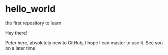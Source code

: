 # hello_world
the first repository to learn

Hey there!

Peter here, absolutely new to GitHub, I hope I can master to use it.
See you on a later time
